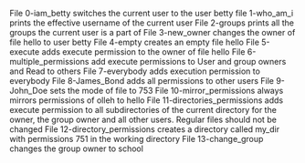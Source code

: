 File 0-iam_betty switches the current user to the user betty
file 1-who_am_i prints the effective username of the current user
File 2-groups prints all the groups the current user is a part of
File 3-new_owner changes the owner of file hello to user betty
File 4-empty creates an empty file hello
File 5-execute adds execute permission to the owner of file hello
File 6-multiple_permissions add execute permissions to User and group owners and Read to others
File 7-everybody adds execution permission to everybody
File 8-James_Bond adds all permissions to other users
File 9-John_Doe sets the mode of file to 753
File 10-mirror_permissions always mirrors permissions of olleh to hello
File 11-directories_permissions adds execute permission to all subdirectories of the current directory for the owner, the group owner and all other users. Regular files should not be changed
File 12-directory_permissions creates a directory called my_dir with permissions 751 in the working directory
File 13-change_group changes the group owner to school
